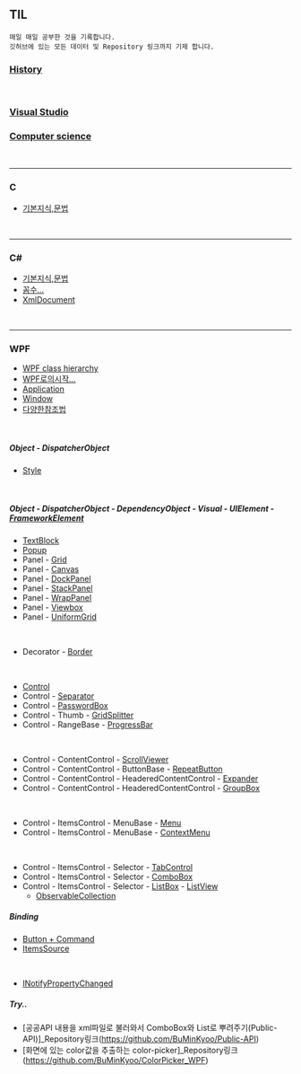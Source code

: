 ## TIL

~~~
매일 매일 공부한 것을 기록합니다.
깃허브에 있는 모든 데이터 및 Repository 링크까지 기제 합니다.
~~~

### [History](https://github.com/BuMinKyoo/TIL/tree/main/History)

<br/>

### [Visual Studio](https://github.com/BuMinKyoo/TIL/tree/main/Visual%20Studio)
### [Computer science](https://github.com/BuMinKyoo/TIL/tree/main/Computer%20science)

<br/>

***

### C
  - [기본지식,문법](https://github.com/BuMinKyoo/TIL/tree/main/C)

<br/>

***

### C#
- [기본지식,문법](https://github.com/BuMinKyoo/TIL/tree/main/C%23/%EA%B8%B0%EB%B3%B8%EC%A7%80%EC%8B%9D%2C%EB%AC%B8%EB%B2%95)
- [꼼수...](https://github.com/BuMinKyoo/TIL/tree/main/C%23/%EA%BC%BC%EC%88%98...)
- [XmlDocument](https://github.com/BuMinKyoo/TIL/tree/main/C%23/XmlDocument)

<br/>

***

### WPF

- [WPF class hierarchy](https://github.com/BuMinKyoo/TIL/blob/main/WPF/WPF%20class%20hierarchy.png)
- [WPF로의시작...](https://github.com/BuMinKyoo/TIL/tree/main/WPF/WPF%EC%8B%9C%EC%9E%91...)
- [Application](https://github.com/BuMinKyoo/TIL/tree/main/WPF/Application)
- [Window](https://github.com/BuMinKyoo/TIL/tree/main/WPF/Window)
- [다양한참조법](https://github.com/BuMinKyoo/TIL/tree/main/WPF/%EB%8B%A4%EC%96%91%ED%95%9C%EC%B0%B8%EC%A1%B0%EB%B2%95)

<br/>

##### Object - DispatcherObject
- [Style](https://github.com/BuMinKyoo/TIL/tree/main/WPF/Style)

<br/>

##### Object - DispatcherObject - DependencyObject - Visual - UIElement - [FrameworkElement](https://github.com/BuMinKyoo/TIL/tree/main/WPF/FrameworkElement)
- [TextBlock](https://github.com/BuMinKyoo/TIL/tree/main/WPF/TextBlock)
- [Popup](https://github.com/BuMinKyoo/TIL/tree/main/WPF/Popup)
- Panel - [Grid](https://github.com/BuMinKyoo/TIL/tree/main/WPF/Grid)
- Panel - [Canvas](https://github.com/BuMinKyoo/TIL/tree/main/WPF/Canvas)
- Panel - [DockPanel](https://github.com/BuMinKyoo/TIL/tree/main/WPF/DockPanel)
- Panel - [StackPanel](https://github.com/BuMinKyoo/TIL/tree/main/WPF/StackPanel)
- Panel - [WrapPanel](https://github.com/BuMinKyoo/TIL/tree/main/WPF/WrapPanel)
- Panel - [Viewbox](https://github.com/BuMinKyoo/TIL/tree/main/WPF/Viewbox)
- Panel - [UniformGrid](https://github.com/BuMinKyoo/TIL/tree/main/WPF/UniformGrid)

<br/>

- Decorator - [Border](https://github.com/BuMinKyoo/TIL/tree/main/WPF/Border)

<br/>

- [Control](https://github.com/BuMinKyoo/TIL/tree/main/WPF/Control)
- Control - [Separator](https://github.com/BuMinKyoo/TIL/tree/main/WPF/Separator)
- Control - [PasswordBox](https://github.com/BuMinKyoo/TIL/tree/main/WPF/PasswordBox)
- Control - Thumb - [GridSplitter](https://github.com/BuMinKyoo/TIL/tree/main/WPF/GridSplitter)
- Control - RangeBase - [ProgressBar](https://github.com/BuMinKyoo/TIL/tree/main/WPF/ProgressBar)

<br/>

- Control - ContentControl - [ScrollViewer](https://github.com/BuMinKyoo/TIL/tree/main/WPF/ScrollViewer)
- Control - ContentControl - ButtonBase - [RepeatButton](https://github.com/BuMinKyoo/TIL/tree/main/WPF/RepeatButton)
- Control - ContentControl - HeaderedContentControl - [Expander](https://github.com/BuMinKyoo/TIL/tree/main/WPF/Expander)
- Control - ContentControl - HeaderedContentControl - [GroupBox](https://github.com/BuMinKyoo/TIL/tree/main/WPF/GroupBox)

<br/>

- Control - ItemsControl - MenuBase - [Menu](https://github.com/BuMinKyoo/TIL/tree/main/WPF/Menu)
- Control - ItemsControl - MenuBase - [ContextMenu](https://github.com/BuMinKyoo/TIL/tree/main/WPF/ContextMenu)

<br/>

- Control - ItemsControl - Selector - [TabControl](https://github.com/BuMinKyoo/TIL/tree/main/WPF/TabControl)
- Control - ItemsControl - Selector - [ComboBox](https://github.com/BuMinKyoo/TIL/tree/main/WPF/ComboBox)
- Control - ItemsControl - Selector - [ListBox](https://github.com/BuMinKyoo/TIL/tree/main/WPF/ListBox) - [ListView](https://github.com/BuMinKyoo/TIL/tree/main/WPF/ListView)
  - [ObservableCollection](https://github.com/BuMinKyoo/TIL/tree/main/WPF/ObservableCollection)

##### Binding
- [Button + Command](https://github.com/BuMinKyoo/TIL/tree/main/WPF/Button%20%2B%20Command)
- [ItemsSource](https://github.com/BuMinKyoo/TIL/tree/main/WPF/ItemsSource)

<br/>

- [INotifyPropertyChanged](https://github.com/BuMinKyoo/TIL/tree/main/WPF/INotifyPropertyChanged)

##### Try..
- [공공API 내용을 xml파일로 불러와서 ComboBox와 List로 뿌려주기(Public-API)]_Repository링크(https://github.com/BuMinKyoo/Public-API)
- [화면에 있는 color값을 추출하는 color-picker]_Repository링크(https://github.com/BuMinKyoo/ColorPicker_WPF)
